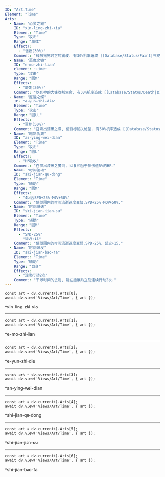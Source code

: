 ```yaml
---
ID: "Art.Time"
Element: "Time"
Arts:
  - Name: "心灵之霞"
    ID: "xin-ling-zhi-xia"
    Element: "Time"
    Type: "攻击"
    Range: "单体"
    Effects:
      - "昏厥(30%)"
    Comment: "释放摇撼时空的震波. 有30%机率造成 [[Database/Status/Faint|气绝]]."
  - Name: "恶魔之镰"
    ID: "e-mo-zhi-lian"
    Element: "Time"
    Type: "攻击"
    Range: "圆M"
    Effects:
      - "即死(30%)"
    Comment: "以死神的大镰收割生命. 有30%机率造成 [[Database/Status/Death|即死]]."
  - Name: "厄运之蝶"
    ID: "e-yun-zhi-die"
    Element: "Time"
    Type: "攻击"
    Range: "圆LL"
    Effects:
      - "噩梦(50%)"
    Comment: "召唤出漆黑之蝶, 使目标陷入绝望. 有50%机率造成 [[Database/Status/Nightmare|恶梦]]."
  - Name: "暗影伪典"
    ID: "an-ying-wei-dian"
    Element: "Time"
    Type: "攻击"
    Range: "圆L"
    Effects:
      - "HP吸收"
    Comment: "召唤出漆黑之魔剑, 回复相当于损伤值5%的HP."
  - Name: "时间驱动"
    ID: "shi-jian-qu-dong"
    Element: "Time"
    Type: "辅助"
    Range: "圆M"
    Effects:
      - "4回合SPD+25%·MOV+50%"
    Comment: "使范围内的时间流逝速度变快.SPD+25%·MOV+50%."
  - Name: "时间减速"
    ID: "shi-jian-jian-su"
    Element: "Time"
    Type: "辅助"
    Range: "圆M"
    Effects:
      - "SPD-25%"
      - "延迟+15"
    Comment: "使范围内的时间流逝速度变慢.SPD-25%、延迟+15."
  - Name: "时间爆发"
    ID: "shi-jian-bao-fa"
    Element: "Time"
    Type: "辅助"
    Range: "自身"
    Effects:
      - "连续行动2次"
    Comment: "干涉时间的法则, 能在施展后立刻连续行动2次."
---
```

```dataviewjs
const art = dv.current().Arts[0];
await dv.view('Views/Art/Time', { art });
```
^xin-ling-zhi-xia

---

```dataviewjs
const art = dv.current().Arts[1];
await dv.view('Views/Art/Time', { art });
```
^e-mo-zhi-lian

---

```dataviewjs
const art = dv.current().Arts[2];
await dv.view('Views/Art/Time', { art });
```
^e-yun-zhi-die

---

```dataviewjs
const art = dv.current().Arts[3];
await dv.view('Views/Art/Time', { art });
```
^an-ying-wei-dian

---

```dataviewjs
const art = dv.current().Arts[4];
await dv.view('Views/Art/Time', { art });
```
^shi-jian-qu-dong

---

```dataviewjs
const art = dv.current().Arts[5];
await dv.view('Views/Art/Time', { art });
```
^shi-jian-jian-su

---

```dataviewjs
const art = dv.current().Arts[6];
await dv.view('Views/Art/Time', { art });
```
^shi-jian-bao-fa